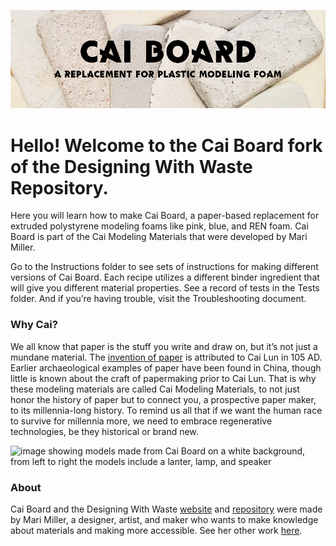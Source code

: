 ![banner that says "Cai Board a replacement for plastic modeling foam" over an image of a pile of Cai Board](https://github.com/marilark/Cai-Board/blob/main/GettingStarted/Images/CaiBoard/cai%20board%20banner.png)

# Hello! Welcome to the Cai Board fork of the Designing With Waste Repository. 

Here you will learn how to make Cai Board, a paper-based replacement for extruded polystyrene modeling foams like pink, blue, and REN foam. Cai Board is part of the Cai Modeling Materials that were developed by Mari Miller.

Go to the Instructions folder to see sets of instructions for making different versions of Cai Board. Each recipe utilizes a different binder ingredient that will give you different material properties. See a record of tests in the Tests folder. And if you’re having trouble, visit the Troubleshooting document. 

### Why Cai?

We all know that paper is the stuff you write and draw on, but it’s not just a mundane material. The [invention of paper](https://paper.gatech.edu/invention-paper-0) is attributed to Cai Lun in 105 AD. Earlier archaeological examples of paper have been found in China, though little is known about the craft of papermaking prior to Cai Lun. That is why these modeling materials are called Cai Modeling Materials, to not just honor the history of paper but to connect you, a prospective paper maker, to its millennia-long history. To remind us all that if we want the human race to survive for millennia more, we need to embrace regenerative technologies, be they historical or brand new. 

![image showing models made from Cai Board on a white background, from left to right the models include a lanter, lamp, and speaker](https://github.com/marilark/Cai-Board/blob/main/GettingStarted/Images/CaiBoard/3%20cai%20board%20models.png)

### About

Cai Board and the Designing With Waste [website](designingwithwaste.com) and [repository](https://github.com/designingwithwaste/designingwithwaste) were made by Mari Miller, a designer, artist, and maker who wants to make knowledge about materials and making more accessible. See her other work [here](https://marimiller.cargo.site/).
